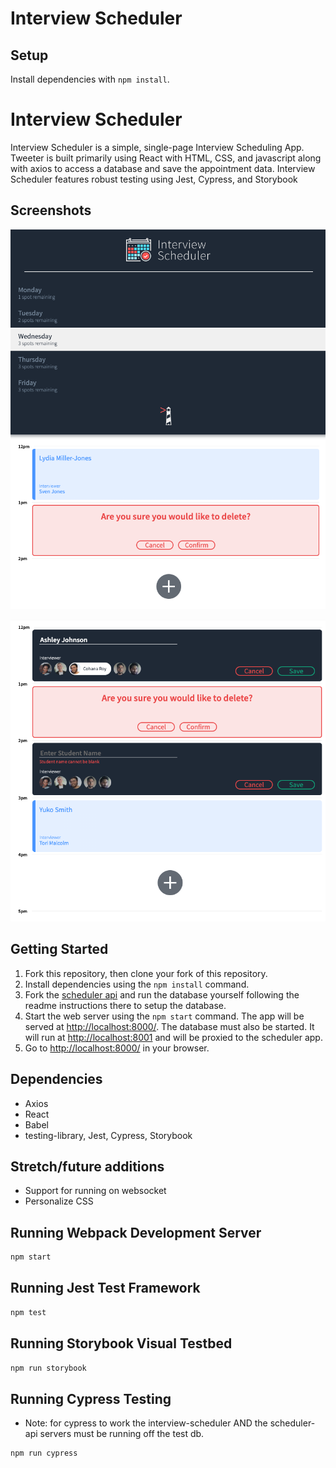 # Interview Scheduler

## Setup

Install dependencies with `npm install`.

# Interview Scheduler

Interview Scheduler is a simple, single-page Interview Scheduling App. Tweeter is built primarily using React with HTML, CSS, and javascript along with axios to access a database and save the appointment data. Interview Scheduler features robust testing using Jest, Cypress, and Storybook 

## Screenshots
!["Interviews with day list"](https://github.com/mar10outof10/scheduler/blob/master/blob/main/docs/schedulerUI.png?raw=true)

!["Various appointment states to be rendered"](https://github.com/mar10outof10/scheduler/blob/master/blob/main/docs/schedulerAppts.png?raw=true)

## Getting Started

1. Fork this repository, then clone your fork of this repository.
2. Install dependencies using the `npm install` command.
3. Fork the [scheduler api](https://github.com/lighthouse-labs/scheduler-api) and run the database yourself following the readme instructions there to setup the database.
4. Start the web server using the `npm start` command. The app will be served at <http://localhost:8000/>. The database must also be started. It will run at <http://localhost:8001> and will be proxied to the scheduler app.
5. Go to <http://localhost:8000/> in your browser.

## Dependencies
- Axios
- React
- Babel
- testing-library, Jest, Cypress, Storybook

## Stretch/future additions

- Support for running on websocket
- Personalize CSS

## Running Webpack Development Server

```sh
npm start
```

## Running Jest Test Framework

```sh
npm test
```

## Running Storybook Visual Testbed

```sh
npm run storybook
```

## Running Cypress Testing

- Note: for cypress to work the interview-scheduler AND the scheduler-api servers must be running off the test db.
```sh
npm run cypress
```
